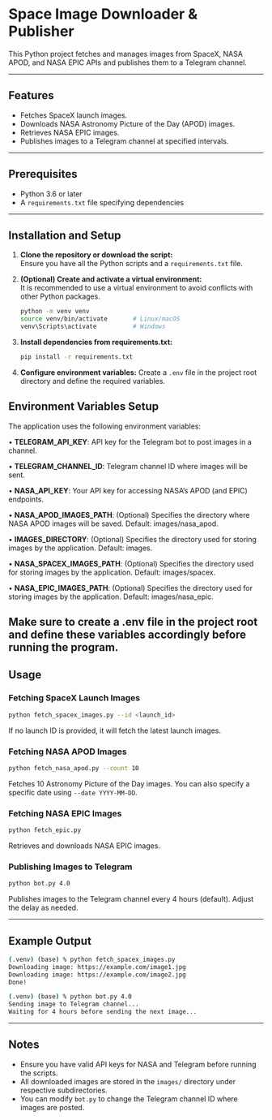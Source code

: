 # Space Image Downloader & Publisher

This Python project fetches and manages images from SpaceX, NASA APOD, and NASA EPIC APIs and publishes them to a Telegram channel.

---

## Features

- Fetches SpaceX launch images.
- Downloads NASA Astronomy Picture of the Day (APOD) images.
- Retrieves NASA EPIC images.
- Publishes images to a Telegram channel at specified intervals.

---

## Prerequisites

- Python 3.6 or later
- A `requirements.txt` file specifying dependencies

---

## Installation and Setup

1. **Clone the repository or download the script:**\
   Ensure you have all the Python scripts and a `requirements.txt` file.

2. **(Optional) Create and activate a virtual environment:**\
   It is recommended to use a virtual environment to avoid conflicts with other Python packages.

   ```bash
   python -m venv venv
   source venv/bin/activate       # Linux/macOS
   venv\Scripts\activate          # Windows
   ```

3. **Install dependencies from requirements.txt:**

   ```bash
   pip install -r requirements.txt
   ```

4. **Configure environment variables:** Create a `.env` file in the project root directory and define the required variables.

   
## Environment Variables Setup

The application uses the following environment variables:

•	**TELEGRAM_API_KEY**: API key for the Telegram bot to post images in a channel.

•	**TELEGRAM_CHANNEL_ID**: Telegram channel ID where images will be sent.

•	**NASA_API_KEY**: Your API key for accessing NASA’s APOD (and EPIC) endpoints.

•	**NASA_APOD_IMAGES_PATH**: (Optional) Specifies the directory where NASA APOD images will be saved. Default: images/nasa_apod.

•	**IMAGES_DIRECTORY**: (Optional) Specifies the directory used for storing images by the application. Default: images.

•	**NASA_SPACEX_IMAGES_PATH**: (Optional) Specifies the directory used for storing images by the application. Default: images/spacex.

•	**NASA_EPIC_IMAGES_PATH**: (Optional) Specifies the directory used for storing images by the application. Default: images/nasa_epic.

Make sure to create a .env file in the project root and define these variables accordingly before running the program.
---



## Usage

### Fetching SpaceX Launch Images

```bash
python fetch_spacex_images.py --id <launch_id>
```

If no launch ID is provided, it will fetch the latest launch images.

### Fetching NASA APOD Images

```bash
python fetch_nasa_apod.py --count 10
```

Fetches 10 Astronomy Picture of the Day images. You can also specify a specific date using `--date YYYY-MM-DD`.

### Fetching NASA EPIC Images

```bash
python fetch_epic.py
```

Retrieves and downloads NASA EPIC images.

### Publishing Images to Telegram

```bash
python bot.py 4.0
```

Publishes images to the Telegram channel every 4 hours (default). Adjust the delay as needed.

---

## Example Output

```bash
(.venv) (base) % python fetch_spacex_images.py
Downloading image: https://example.com/image1.jpg
Downloading image: https://example.com/image2.jpg
Done!
```

```bash
(.venv) (base) % python bot.py 4.0
Sending image to Telegram channel...
Waiting for 4 hours before sending the next image...
```

---

## Notes

- Ensure you have valid API keys for NASA and Telegram before running the scripts.
- All downloaded images are stored in the `images/` directory under respective subdirectories.
- You can modify `bot.py` to change the Telegram channel ID where images are posted.

